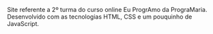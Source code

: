 Site referente a 2º turma do curso online Eu ProgrAmo da PrograMaria.
Desenvolvido com as tecnologias HTML, CSS e um pouquinho de JavaScript.
